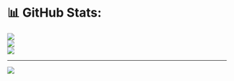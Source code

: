 # 📊 GitHub Stats:
![](https://github-readme-stats.vercel.app/api?username=JacobL04&theme=dark&hide_border=false&include_all_commits=false&count_private=false)<br/>
![](https://github-readme-streak-stats.herokuapp.com/?user=JacobL04&theme=dark&hide_border=false)<br/>
![](https://github-readme-stats.vercel.app/api/top-langs/?username=JacobL04&theme=dark&hide_border=false&include_all_commits=false&count_private=false&layout=compact)

---
[![](https://visitcount.itsvg.in/api?id=JacobL04&icon=0&color=0)](https://visitcount.itsvg.in)

<!-- Proudly created with GPRM ( https://gprm.itsvg.in ) -->
